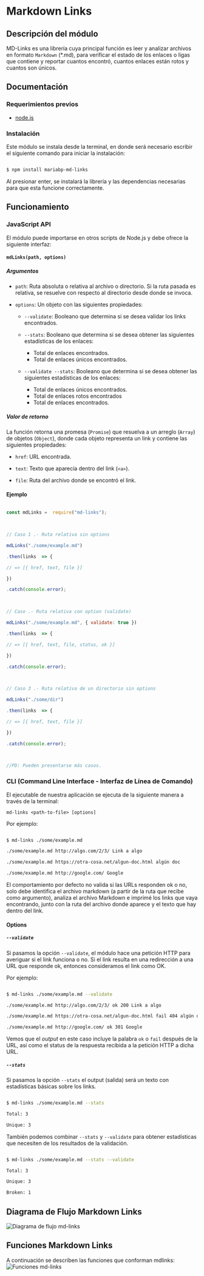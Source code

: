 # Markdown Links
## Descripción del módulo
MD-Links es una librería cuya principal función es leer y analizar archivos en formato `Markdown` (*.md), para verificar el estado de los enlaces o ligas que contiene y reportar cuantos encontró, cuantos enlaces están rotos y cuantos son únicos.
## Documentación
### Requerimientos previos
-  [node.js](https://nodejs.org/en/download/)
### Instalación
Este módulo se instala desde la terminal, en donde será necesario escribir el siguiente comando para iniciar la instalación: 
```sh

$ npm install mariabp-md-links

```
Al presionar enter, se instalará la librería y las dependencias necesarias para que esta funcione correctamente. 

## Funcionamiento

### JavaScript API

El módulo puede importarse en otros scripts de Node.js y debe ofrece la siguiente interfaz:

#### `mdLinks(path, options)`

##### Argumentos

- `path`: Ruta absoluta o relativa al archivo o directorio. Si la ruta pasada es relativa, se resuelve con respecto al directorio desde donde se invoca.

- `options`: Un objeto con las siguientes propiedades:

	- `--validate`: Booleano que determina si se desea validar los links encontrados.
	- `--stats`: Booleano que determina si se desea obtener  las siguientes estadísticas de los enlaces:
	
		- Total de enlaces encontrados.
		-	Total de enlaces únicos encontrados.
	- `--validate --stats`: Booleano que determina si se desea obtener  las siguientes estadísticas de los enlaces:
	
		-	Total de enlaces únicos encontrados.
		-	Total de enlaces rotos encontrados
		-	Total de enlaces encontrados.

##### Valor de retorno

La función retorna una promesa (`Promise`) que resuelva a un arreglo (`Array`) de objetos (`Object`), donde cada objeto representa un link y contiene las siguientes propiedades:
- `href`: URL encontrada.

- `text`: Texto que aparecía dentro del link (`<a>`).

- `file`: Ruta del archivo donde se encontró el link.

  
#### Ejemplo

```js

const mdLinks =  require("md-links");

  

// Caso 1 .- Ruta relativa sin options

mdLinks("./some/example.md")

.then(links  => {

// => [{ href, text, file }]

})

.catch(console.error);

  

// Caso .- Ruta relativa con option (validate)

mdLinks("./some/example.md", { validate: true })

.then(links  => {

// => [{ href, text, file, status, ok }]

})

.catch(console.error);

  

// Caso 3 .- Ruta relativa de un directorio sin options

mdLinks("./some/dir")

.then(links  => {

// => [{ href, text, file }]

})

.catch(console.error);

  

//PD: Pueden presentarse más casos.

```

  

### CLI (Command Line Interface - Interfaz de Línea de Comando)

El ejecutable de nuestra aplicación se ejecuta de la siguiente manera a través de la terminal:

`md-links <path-to-file> [options]`

Por ejemplo:
```sh

$ md-links ./some/example.md

./some/example.md http://algo.com/2/3/ Link a algo

./some/example.md https://otra-cosa.net/algun-doc.html algún doc

./some/example.md http://google.com/ Google

```

El comportamiento por defecto no valida si las URLs responden ok o no, solo debe identifica el archivo markdown (a partir de la ruta que recibe como
argumento), analiza el archivo Markdown e imprimé los links que vaya encontrando, junto con la ruta del archivo donde aparece y el texto que hay dentro del link.

  

#### Options

  

##### `--validate`

  

Si pasamos la opción `--validate`, el módulo hace una petición HTTP para averiguar si el link funciona o no. Si el link resulta en una redirección a una URL que responde ok, entonces consideramos el link como OK.

Por ejemplo:

```sh

$ md-links ./some/example.md --validate

./some/example.md http://algo.com/2/3/ ok 200 Link a algo

./some/example.md https://otra-cosa.net/algun-doc.html fail 404 algún doc

./some/example.md http://google.com/ ok 301 Google

```

Vemos que el _output_ en este caso incluye la palabra `ok` o `fail` después de la URL, así como el status de la respuesta recibida a la petición HTTP a dicha URL.

##### `--stats`

Si pasamos la opción `--stats` el output (salida) será un texto con estadísticas básicas sobre los links.
```sh

$ md-links ./some/example.md --stats

Total: 3

Unique: 3

```

También podemos combinar `--stats` y `--validate` para obtener estadísticas que necesiten de los resultados de la validación.

```sh

$ md-links ./some/example.md --stats --validate

Total: 3

Unique: 3

Broken: 1

```

## Diagrama de Flujo Markdown Links
![Diagrama de flujo md-links](images/md-links.png)

## Funciones Markdown Links
A continuación se describen las funciones que conforman mdlinks:
![Funciones md-links](images/funciones-mdlinks.png)
